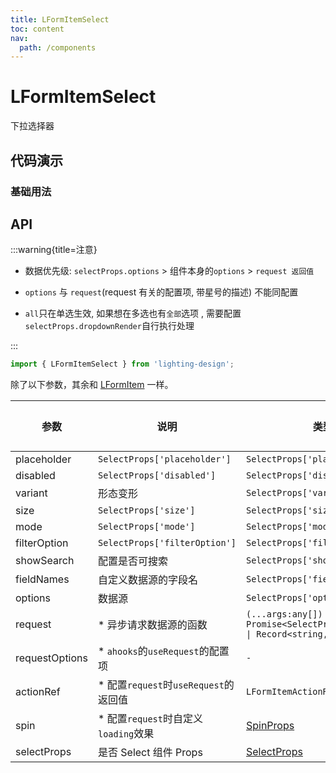 ```yaml
---
title: LFormItemSelect
toc: content
nav:
  path: /components
---
```


# LFormItemSelect

下拉选择器

## 代码演示

### 基础用法

<code src='./demos/demo.tsx'></code>

<!-- <code src='./demos/Demo1.tsx'></code>

### 异步自动请求

<code src='./demos/Demo2.tsx'></code>

### 异步手动请求

<code src='./demos/Demo4.tsx'></code>

### 依赖项发生变化自动请求

<code src='./demos/Demo3.tsx'></code>

### antd.Select 组件的配置项

<code src='./demos/Demo5.tsx'></code> -->

## API

:::warning{title=注意}

- 数据优先级: `selectProps.options` > 组件本身的`options` > `request 返回值`

- `options` 与 `request`(request 有关的配置项, 带星号的描述) 不能同配置

- `all`只在单选生效, 如果想在多选也有`全部`选项 , 需要配置`selectProps.dropdownRender`自行执行处理

:::

```ts
import { LFormItemSelect } from 'lighting-design';
```

除了以下参数，其余和 [LFormItem](/components/form-item) 一样。

| 参数           | 说明                                   | 类型                                                                         | 默认值 |
| -------------- | -------------------------------------- | ---------------------------------------------------------------------------- | ------ |
| placeholder    | `SelectProps['placeholder']`           | `SelectProps['placeholder']`                                                 | `-`    |
| disabled       | `SelectProps['disabled']`              | `SelectProps['disabled']`                                                    | `-`    |
| variant        | 形态变形                               | `SelectProps['variant']`                                                     | `-`    |
| size           | `SelectProps['size']`                  | `SelectProps['size']`                                                        | `-`    |
| mode           | `SelectProps['mode']`                  | `SelectProps['mode']`                                                        | `-`    |
| filterOption   | `SelectProps['filterOption']`          | `SelectProps['filterOption']`                                                | `-`    |
| showSearch     | 配置是否可搜索                         | `SelectProps['showSearch']`                                                  | `-`    |
| fieldNames     | 自定义数据源的字段名                   | `SelectProps['fieldNames']`                                                  | `-`    |
| options        | 数据源                                 | `SelectProps['options']`                                                     | `-`    |
| request        | \* 异步请求数据源的函数                | `(...args:any[]) => Promise<SelectProps['options'] \| Record<string,any>[]>` | `-`    |
| requestOptions | \* `ahooks`的`useRequest`的配置项      | `-`                                                                          | `-`    |
| actionRef      | \* 配置`request`时`useRequest`的返回值 | `LFormItemActionRef`                                                         | `-`    |
| spin           | \* 配置`request`时自定义`loading`效果  | [SpinProps]                                                                  | `-`    |
| selectProps    | 是否 Select 组件 Props                 | [SelectProps]                                                                | `-`    |

[SpinProps]: https://ant-design.antgroup.com/components/spin-cn#api
[SelectProps]: https://ant-design.antgroup.com/components/select-cn#api
